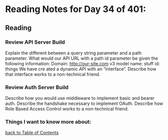 # Reading Notes for Day 34 of 401:

## Reading

### Review API Server Build

Explain the different between a query string parameter and a path parameter.
What would our API URL with a path id parameter be given the following information:
Domain: http://our-site.com
v3
model name: stuff
id: things
We have cre ated a dynamic API with an “interface”. Describe how that interface works to a non-technical friend.

### Review Auth Server Build

Describe how you would use middleware to implement basic and bearer auth.
Describe the handshake necessary to implement OAuth.
Describe how Role Based Access Control works to a non-technical friend.

### Things I want to know more about:

[back to Table of Contents](./README.md)